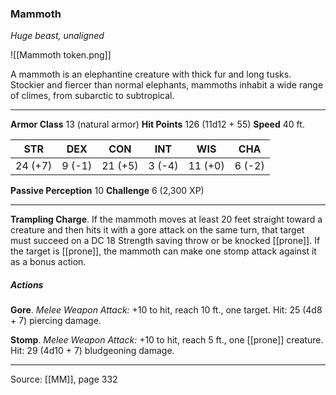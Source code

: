 ### Mammoth
_Huge beast, unaligned_

![[Mammoth token.png]]

A mammoth is an elephantine creature with thick fur and long tusks. Stockier and fiercer than normal elephants, mammoths inhabit a wide range of climes, from subarctic to subtropical.





---

**Armor Class** 13 (natural armor)
**Hit Points** 126 (11d12 + 55)
**Speed** 40 ft.

| STR     | DEX     | CON     | INT     | WIS     | CHA     |
|---------|---------|---------|---------|---------|---------|
| 24 (+7) | 9 (-1) | 21 (+5) | 3 (-4) | 11 (+0) | 6 (-2) |

**Passive Perception** 10
**Challenge** 6 (2,300 XP)

---

**Trampling Charge**. If the mammoth moves at least 20 feet straight toward a creature and then hits it with a gore attack on the same turn, that target must succeed on a DC 18 Strength saving throw or be knocked [[prone]]. If the target is [[prone]], the mammoth can make one stomp attack against it as a bonus action.

##### Actions
**Gore**. _Melee Weapon Attack:_ +10 to hit, reach 10 ft., one target. Hit: 25 (4d8 + 7) piercing damage.

**Stomp**. _Melee Weapon Attack:_ +10 to hit, reach 5 ft., one [[prone]] creature. Hit: 29 (4d10 + 7) bludgeoning damage.


---

Source: [[MM]], page 332